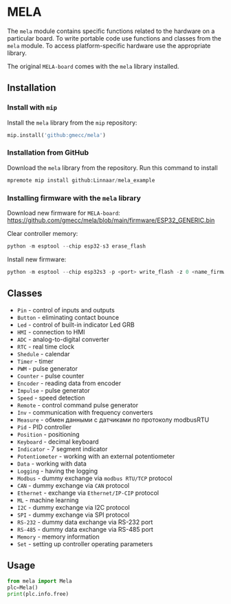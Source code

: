 ﻿# MELA

The ``mela`` module contains specific functions related to the hardware on a particular board.
To write portable code use functions and classes from the ``mela`` module.
To access platform-specific hardware use the appropriate library.

The original ``MELA-board`` comes with the ``mela`` library installed.


## Installation


### Install with ``mip``

Install the ``mela`` library from the ``mip`` repository:

```python
mip.install('github:gmecc/mela')
```


### Installation from GitHub

Download the ``mela`` library from the repository. Run this command to install

```python
mpremote mip install github:Linnaar/mela_example
```

### Installing firmware with the ``mela`` library

Download new firmware for ``MELA-board``:
https://github.com/gmecc/mela/blob/main/firmware/ESP32_GENERIC.bin

Clear controller memory:

```python
python -m esptool --chip esp32-s3 erase_flash
```

Install new firmware:
```python
python -m esptool --chip esp32s3 -p <port> write_flash -z 0 <name_firmware>.bin
```

## Classes

* ``Pin`` - control of inputs and outputs
* ``Button`` - eliminating contact bounce
* ``Led`` - control of built-in indicator Led GRB
* ``HMI`` - connection to HMI
* ``ADC`` - analog-to-digital converter
* ``RTC`` - real time clock
* ``Shedule`` - calendar
* ``Timer`` - timer
* ``PWM`` - pulse generator
* ``Counter`` - pulse counter
* ``Encoder`` - reading data from encoder
* ``Impulse`` - pulse generator
* ``Speed`` - speed detection
* ``Remote`` - control command pulse generator
* ``Inv`` - communication with frequency converters
* ``Measure`` - обмен данными с датчиками по протоколу modbusRTU
* ``Pid`` - PID controller
* ``Position`` - positioning
* ``Keyboard`` - decimal keyboard
* ``Indicator`` - 7 segment indicator
* ``Potentiometer`` - working with an external potentiometer
* ``Data`` - working with data
* ``Logging`` - having the logging
* ``Modbus`` - dummy exchange via `modbus RTU/TCP` protocol
* ``CAN`` - dummy exchange via `CAN` protocol
* ``Ethernet`` - exchange via `Ethernet/IP-CIP` protocol 
* ``ML`` - machine learning
* ``I2C`` - dummy exchange via I2C protocol
* ``SPI`` - dummy exchange via SPI protocol
* ``RS-232`` - dummy data exchange via RS-232 port
* ``RS-485`` - dummy data exchange via RS-485 port
* ``Memory`` - memory information
* ``Set`` - setting up controller operating parameters


## Usage

```python
from mela import Mela
plc=Mela()
print(plc.info.free)
```
